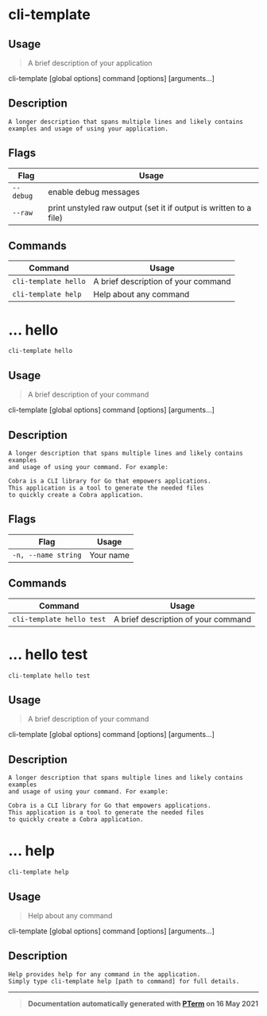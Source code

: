 # cli-template

## Usage
> A brief description of your application

cli-template [global options] command [options] [arguments...]

## Description

```
A longer description that spans multiple lines and likely contains
examples and usage of using your application.
```

## Flags
|Flag|Usage|
|----|-----|
|`--debug`|enable debug messages|
|`--raw`|print unstyled raw output (set it if output is written to a file)|

## Commands
|Command|Usage|
|-------|-----|
|`cli-template hello`|A brief description of your command|
|`cli-template help`|Help about any command|
# ... hello
`cli-template hello`

## Usage
> A brief description of your command

cli-template [global options] command [options] [arguments...]

## Description

```
A longer description that spans multiple lines and likely contains examples
and usage of using your command. For example:

Cobra is a CLI library for Go that empowers applications.
This application is a tool to generate the needed files
to quickly create a Cobra application.
```

## Flags
|Flag|Usage|
|----|-----|
|`-n, --name string`|Your name|

## Commands
|Command|Usage|
|-------|-----|
|`cli-template hello test`|A brief description of your command|
# ... hello test
`cli-template hello test`

## Usage
> A brief description of your command

cli-template [global options] command [options] [arguments...]

## Description

```
A longer description that spans multiple lines and likely contains examples
and usage of using your command. For example:

Cobra is a CLI library for Go that empowers applications.
This application is a tool to generate the needed files
to quickly create a Cobra application.
```
# ... help
`cli-template help`

## Usage
> Help about any command

cli-template [global options] command [options] [arguments...]

## Description

```
Help provides help for any command in the application.
Simply type cli-template help [path to command] for full details.
```


---
> **Documentation automatically generated with [PTerm](https://github.com/pterm/cli-template) on 16 May 2021**

